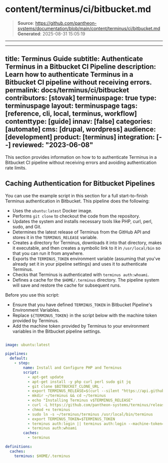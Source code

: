 # content/terminus/ci/bitbucket.md

> **Source**: https://github.com/pantheon-systems/documentation/blob/main/content/terminus/ci/bitbucket.md
> **Generated**: 2025-08-31 15:05:19

---

---
title: Terminus Guide
subtitle: Authenticate Terminus in a Bitbucket CI Pipeline
description: Learn how to authenticate Terminus in a Bitbucket CI pipeline without receiving errors.
permalink: docs/terminus/ci/bitbucket
contributors: [stovak]
terminuspage: true
type: terminuspage
layout: terminuspage
tags: [reference, cli, local, terminus, workflow]
contenttype: [guide]
innav: [false]
categories: [automate]
cms: [drupal, wordpress]
audience: [development]
product: [terminus]
integration: [--]
reviewed: "2023-06-08"
---

This section provides information on how to to authenticate Terminus in a Bitbucket CI pipeline without receiving errors and avoiding authentication rate limits.

## Caching Authentication for Bitbucket Pipelines

You can use the example script in this section for a full start-to-finish Terminus authentication in Bitbucket. This pipeline does the following:

- Uses the `ubuntu:latest` Docker image.
- Performs `git clone` to checkout the code from the repository.
- Updates the system and installs necessary tools like PHP, curl, perl, sudo, and Git.
- Determines the latest release of Terminus from the GitHub API and stores it in the `TERMINUS_RELEASE` variable.
- Creates a directory for Terminus, downloads it into that directory, makes it executable, and then creates a symbolic link to it in `/usr/local/bin` so that you can run it from anywhere.
- Exports the `TERMINUS_TOKEN` environment variable (assuming that you've already set it in your pipeline settings) and uses it to authenticate Terminus.
- Checks that Terminus is authenticated with `terminus auth:whoami`.
- Defines a cache for the `$HOME/.terminus` directory. The pipeline system will save and restore the cache for subsequent runs.

<Alert title="Note"  type="info" >

Before you use this script:

- Ensure that you have defined `TERMINUS_TOKEN` in Bitbucket Pipeline's Environment Variables.
- Replace `${TERMINUS_TOKEN}` in the script below with the machine token provided by Terminus.
- Add the machine token provided by Terminus to your environment variables in the Bitbucket pipeline settings.

</Alert>

```yaml:title=bitbucket-pipelines.yml

image: ubuntu:latest

pipelines:
  default:
    - step:
        name: Install and Configure PHP and Terminus
        script:
          - apt-get update
          - apt-get install -y php curl perl sudo git jq
          - git clone $BITBUCKET_CLONE_URL .
          - export TERMINUS_RELEASE=$(curl --silent "https://api.github.com/repos/pantheon-systems/terminus/releases/latest" | jq -r .tag_name)
          - mkdir ~/terminus && cd ~/terminus
          - echo "Installing Terminus v$TERMINUS_RELEASE"
          - curl -L https://github.com/pantheon-systems/terminus/releases/download/$TERMINUS_RELEASE/terminus.phar --output terminus
          - chmod +x terminus
          - sudo ln -s ~/terminus/terminus /usr/local/bin/terminus
          - export TERMINUS_TOKEN=$TERMINUS_TOKEN
          - terminus auth:login || terminus auth:login --machine-token="${TERMINUS_TOKEN}"
          - terminus auth:whoami
        caches:
          - terminus

definitions:
  caches:
    terminus: $HOME/.terminus
```
